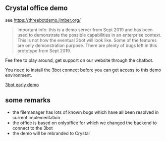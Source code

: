 ## Crystal office demo

see https://threebotdemo.jimber.org/


> Important info: this is a demo server from Sept 2019 and has been used to demonstrate the possible capabilities in an enterprise context.
> This is not how the eventual 3bot will look like.
> Some of the features are only demonstration purpose.
> There are plenty of bugs left in this prototype from Sept 2019.

Fee free to play around, get support on our website through the chatbot.

You need to install the 3bot connect before you can get access to this demo environment.

[3bot early demo](3bot/images_3botdemo.html ':include :type=iframe width=100% height=550px frameBorder="0" scrolling="no" align="center"')

## some remarks

- the filemanager has lots of known bugs which have all been resolved in current implementation
- the office is based on onlyoffice for which we changed the backend to connect to the 3bot
- the demo will be rebranded to Crystal